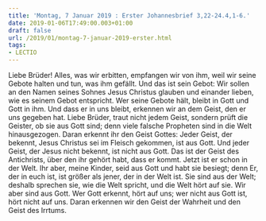 ```yaml
---
title: 'Montag, 7 Januar 2019 : Erster Johannesbrief 3,22-24.4,1-6.'
date: 2019-01-06T17:49:00.003+01:00
draft: false
url: /2019/01/montag-7-januar-2019-erster.html
tags: 
- LECTIO
---
```


Liebe Brüder! Alles, was wir erbitten, empfangen wir von ihm, weil wir seine Gebote halten und tun, was ihm gefällt. Und das ist sein Gebot: Wir sollen an den Namen seines Sohnes Jesus Christus glauben und einander lieben, wie es seinem Gebot entspricht. Wer seine Gebote hält, bleibt in Gott und Gott in ihm. Und dass er in uns bleibt, erkennen wir an dem Geist, den er uns gegeben hat. Liebe Brüder, traut nicht jedem Geist, sondern prüft die Geister, ob sie aus Gott sind; denn viele falsche Propheten sind in die Welt hinausgezogen. Daran erkennt ihr den Geist Gottes: Jeder Geist, der bekennt, Jesus Christus sei im Fleisch gekommen, ist aus Gott. Und jeder Geist, der Jesus nicht bekennt, ist nicht aus Gott. Das ist der Geist des Antichrists, über den ihr gehört habt, dass er kommt. Jetzt ist er schon in der Welt. Ihr aber, meine Kinder, seid aus Gott und habt sie besiegt; denn Er, der in euch ist, ist größer als jener, der in der Welt ist. Sie sind aus der Welt; deshalb sprechen sie, wie die Welt spricht, und die Welt hört auf sie. Wir aber sind aus Gott. Wer Gott erkennt, hört auf uns; wer nicht aus Gott ist, hört nicht auf uns. Daran erkennen wir den Geist der Wahrheit und den Geist des Irrtums.